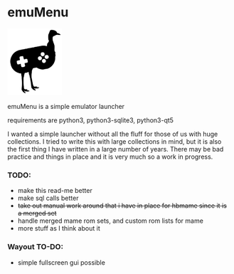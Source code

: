 # emuMenu
<img src="assets/emu_black_silhouette.svg/" height="150">

emuMenu is a simple emulator launcher

requirements are python3, python3-sqlite3, python3-qt5


I wanted a simple launcher without all the fluff for those of us with huge collections. I tried to write
this with large collections in mind, but it is also the first thing I have written in a large number of 
years. There may be bad practice and things in place and it is very much so a work in progress.

### TODO:
* make this read-me better
* make sql calls better
* ~~take out manual work around that i have in place for hbmame since it is a merged set~~
* handle merged mame rom sets, and custom rom lists for mame
* more stuff as I think about it

### Wayout TO-DO:
* simple fullscreen gui possible

